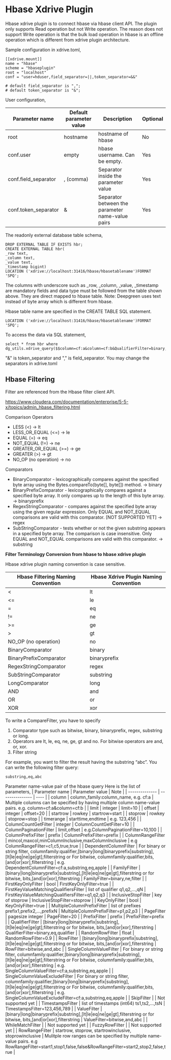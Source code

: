 Hbase Xdrive Plugin
===================

Hbase xdrive plugin is to connect hbase via hbase client API.  The plugin only supports Read operation but not Write operation.  The reason does not support Write operation is that the bulk load operation in hbase is an offline operation which is different from xdrive plugin architecture.

Sample configuration in xdrive.toml,
```
[[xdrive.mount]]
name = "hbase"
scheme = "hbaseplugin"
root = "localhost"
conf = "user=hduser,field_separator=||,token_separator=&&"

# default field_separator is ",";
# default token_separator is "&";
```

User configuration,

| Parameter name | Default parameter value | Description | Optional | 
| -------------- | ----------------------- | ----------- | -------- |
| root | hostname | hostname of hbase | No | 
| conf.user | empty | hbase username.  Can be empty. | Yes |
| conf.field_separator | , (comma) | Separator inside the parameter value | Yes |
| conf.token_separator | & | Separator between the parameter name-value pairs | Yes | 

The readonly external database table schema,
```
DROP EXTERNAL TABLE IF EXISTS hbr;
CREATE EXTERNAL TABLE hbr(        
_row text,        
_column text,        
_value text,        
_timestamp bigint)
LOCATION ('xdrive://localhost:31416/hbase/hbasetablename')FORMAT 'SPQ';
```


The columns with underscore such as _row, _column, _value, _timestamp are mandatory fields and data type must be followed from the table shown above.  They are direct mapped to hbase table. Note:  Deepgreen uses text instead of byte array which is different from hbase. 

Hbase table name are specified in the CREATE TABLE SQL statement.

```
LOCATION ('xdrive://localhost:31416/hbase/hbasetablename')FORMAT 'SPQ';
```

To access the data via SQL statement,
```
select * from hbr where dg_utils.xdrive_query($$column=cf:a&column=cf:b&QualifierFilter=binary,eq,xyz$$);
```

"&" is token_separator and "," is field_separator.  You may change the separators in xdrive.toml


Hbase Filtering
---------------
Filter are referenced from the Hbase filter client API.  

https://www.cloudera.com/documentation/enterprise/5-5-x/topics/admin_hbase_filtering.html

Comparison Operators
* LESS (<)  -> lt 
* LESS_OR_EQUAL (<=)  -> le
* EQUAL (=)  -> eq
* NOT_EQUAL (!=) -> ne
* GREATER_OR_EQUAL (>=) -> ge
* GREATER (>)  -> gt
* NO_OP (no operation) -> no

Comparators
* BinaryComparator - lexicographically compares against the specified byte array using the Bytes.compareTo(byte[], byte[]) method.  → binary
* BinaryPrefixComparator - lexicographically compares against a specified byte array. It only compares up to the length of this byte array. → binaryprefix
* RegexStringComparator - compares against the specified byte array using the given regular expression. Only EQUAL and NOT_EQUAL comparisons are valid with this comparator. [NOT SUPPORTED YET]  → regex
* SubStringComparator - tests whether or not the given substring appears in a specified byte array. The comparison is case insensitive. Only EQUAL and NOT_EQUAL comparisons are valid with this comparator. → substring

**Filter Terminology Conversion from hbase to hbase xdrive plugin**

Hbase xdrive plugin naming convention is case sensitive.

| Hbase Filtering Naming Convention | Hbase Xdrive Plugin Naming Convention |
|-----------------------------------|---------------------------------------|
| < | lt |
| <= | le |
| = | eq | 
| != | ne | 
| >= | ge |
| > | gt | 
| NO_OP (no operation) | no | 
| BinaryComparator | binary | 
| BinaryPrefixComparator | binaryprefix | 
| RegexStringComparator | regex | 
| SubStringComparator | substring |
| LongComparator | long | 
| AND | and | 
| OR | or |
| XOR | xor |

To write a CompareFilter, you have to specify 
1. Comparator type such as bitwise, binary, binaryprefix, regex, substring or long.
2. Operators are lt, le, eq, ne, ge, gt and no.  For bitwise operators are and, or, xor. 
3. Filter string

For example, you want to filter the result having the substring “abc”.  You can write the following filter query:

```
substring,eq,abc
```


Parameter name-value pair of the hbase query
Here is the list of parameters,
| Parameter name | Parameter value | Note |
| -------------- | --------------- | ---- |
| column | column_family:column_name,  e.g. cf:a | Multiple columns can be specified by having multiple column name-value pairs.  e.g. column=cf:a&column=cf:b |
| limit | integer | limit=10 |
| offset | integer | offset=20 |
| startrow | rowkey | startrow=start |
| stoprow | rowkey | stoprow=stop |
| timerange | starttime,endtime | e.g. 123,456 |
| ColumnCountGetFilter | integer | ColumnCountGetFilter=10 |
| ColumnPaginationFilter | limit,offset | e.g.ColumnPaginationFilter=10,100 |
| ColumnPrefixFilter | prefix | ColumnPrefixFilter=prefix |
| ColumnRangeFilter | mincol,maxcol,minColumnInclusive,maxColumnInclusive | e.g ColumnRangeFilter=c1,c5,true,true |
| DependentColumnFilter | For binary or string filter, columnfamily:qualifier,[binary|long|binaryprefix|substring],[lt|le|eq|ne|ge|gt],filterstring or For bitwise, columnfamily:qualifier,bits,[and|or|xor],filterstring | e.g.  DependentColumnFilter=cf:a,substring,eq,apple  |
| FamilyFilter | [binary|long|binaryprefix|substring],[lt|le|eq|ne|ge|gt],filterstring or for bitwise, bits,[and|or|xor],filterstring | FamilyFilter=binary,ne,filter |
| FirstKeyOnlyFilter | bool | FirstKeyOnlyFilter=true | 
| FirstKeyValueMatchingQualifiersFilter | list of qualifier q1,q2,...,qN | FirstKeyValueMatchingQualifiersFilter=q1,q2,q3 |
| InclusiveStopFilter | key of stoprow | InclusiveStopFilter=stoprow | 
| KeyOnlyFilter | bool | KeyOnlyFilter=true |
| MultipleColumnPrefixFilter | list of prefixes prefix1,prefix2,...,prefixN | MultipleColumnPrefixFilter=p1,p2,p3 |
| PageFilter | pagesize integer | PageFilter=20 |
| PrefixFilter | prefix | PrefixFilter=prefix | 
| QualifierFilter | [binary|long|binaryprefix|substring],[lt|le|eq|ne|ge|gt],filterstring or for bitwise, bits,[and|or|xor],filterstring | QualifierFilter=binary,eq,qualifier  |
| RandomRowFilter | float | RandomRowFilter=0.9 |
| RowFilter | [binary|long|binaryprefix|substring],[lt|le|eq|ne|ge|gt],filterstring or for bitwise, bits,[and|or|xor],filterstring | RowFilter=bitwise,and,abc |
| SingleColumnValueFilter | For binary or string filter, columnfamily:qualifier,[binary|long|binaryprefix|substring],[lt|le|eq|ne|ge|gt],filterstring or For bitwise, columnfamily:qualifier,bits,[and|or|xor],filterstring | e.g.  SingleColumnValueFilter=cf:a,substring,eq,apple |
| SingleColumnValueExcludeFilter | For binary or string filter, columnfamily:qualifier,[binary|long|binaryprefix|substring],[lt|le|eq|ne|ge|gt],filterstring or For bitwise, columnfamily:qualifier,bits,[and|or|xor],filterstring | e.g.  SingleColumnValueExcludeFilter=cf:a,substring,eq,apple |
| SkipFilter | | Not supported yet |
| TimestampsFilter | list of timestamps (int64) ts1,ts2,...,tsN | TimestampsFilter=123,456,789 |
| ValueFilter | [binary|long|binaryprefix|substring],[lt|le|eq|ne|ge|gt],filterstring or for bitwise, bits,[and|or|xor],filterstring | ValueFilter=bitwise,and,abc |
| WhileMatchFilter | | Not supported yet |
| FuzzyRowFilter | | Not supported yet |
| RowRangeFilter | startrow, stoprow, startrowinclusive, stoprowinclusive | Mulitple row ranges can be specified by multiple name-value pairs.  e.g RowRangeFilter=start1,stop1,false,false&RowRangeFilter=start2,stop2,false,true |




